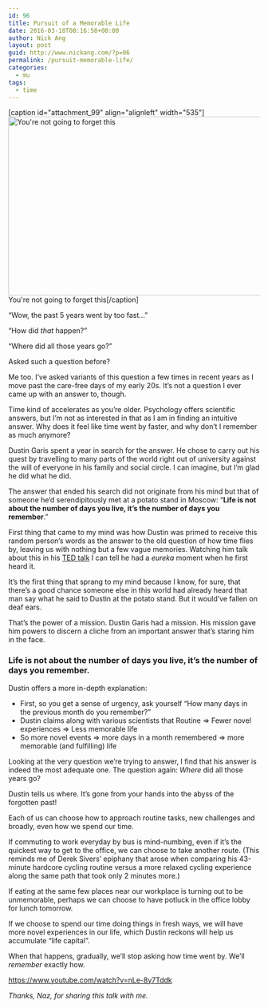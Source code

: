 ```yaml
---
id: 96
title: Pursuit of a Memorable Life
date: 2016-03-18T08:16:58+00:00
author: Nick Ang
layout: post
guid: http://www.nickang.com/?p=96
permalink: /pursuit-memorable-life/
categories:
  - mu
tags:
  - time
---
```

[caption id="attachment_99" align="alignleft" width="535"]<img class="size-full wp-image-99" src="http://www.nickang.com/wp-content/uploads/2016/03/bee-guy.jpg" alt="You're not going to forget this" width="535" height="358" /> You're not going to forget this[/caption]

“Wow, the past 5 years went by too fast…”

“How did <em>that</em> happen?”

“Where did all those years go?”

Asked such a question before?

Me too. I’ve asked variants of this question a few times in recent years as I move past the care-free days of my early 20s. It’s not a question I ever came up with an answer to, though.

<!--more-->

Time kind of accelerates as you’re older. Psychology offers scientific answers, but I’m not as interested in that as I am in finding an intuitive answer. Why does it feel like time went by faster, and why don’t I remember as much anymore?

Dustin Garis spent a year in search for the answer. He chose to carry out his quest by travelling to many parts of the world right out of university against the will of everyone in his family and social circle. I can imagine, but I’m glad he did what he did.

The answer that ended his search did not originate from his mind but that of someone he’d serendipitously met at a potato stand in Moscow: “<strong>Life is not about the number of days you live, it’s the number of days you remember</strong>.”

First thing that came to my mind was how Dustin was primed to receive this random person’s words as the answer to the old question of how time flies by, leaving us with nothing but a few vague memories. Watching him talk about this in his <a href="https://www.youtube.com/watch?v=nLe-8y7Tddk">TED talk</a> I can tell he had a <em>eureka</em> moment when he first heard it.

It’s the first thing that sprang to my mind because I know, for sure, that there’s a good chance someone else in this world had already heard that man say what he said to Dustin at the potato stand. But it would’ve fallen on deaf ears.

That’s the power of a mission. Dustin Garis had a mission. His mission gave him powers to discern a cliche from an important answer that’s staring him in the face.
<h3>Life is not about the number of days you live, it’s the number of days you remember.</h3>
Dustin offers a more in-depth explanation:
<ul>
	<li>First, so you get a sense of urgency, ask yourself “How many days in the previous month do you remember?”</li>
	<li>Dustin claims along with various scientists that Routine =&gt; Fewer novel experiences =&gt; Less memorable life</li>
	<li>So more novel events =&gt; more days in a month remembered =&gt; more memorable (and fulfilling) life</li>
</ul>
Looking at the very question we’re trying to answer, I find that his answer is indeed the most adequate one. The question again: <em>Where</em> did all those years go?

Dustin tells us where. It’s gone from your hands into the abyss of the forgotten past!

Each of us can choose how to approach routine tasks, new challenges and broadly, even how we spend our time.

If commuting to work everyday by bus is mind-numbing, even if it’s the quickest way to get to the office, we can choose to take another route. (This reminds me of Derek Sivers’ epiphany that arose when comparing his 43-minute hardcore cycling routine versus a more relaxed cycling experience along the same path that took only 2 minutes more.)

If eating at the same few places near our workplace is turning out to be unmemorable, perhaps we can choose to have potluck in the office lobby for lunch tomorrow.

If we choose to spend our time doing things in fresh ways, we will have more novel experiences in our life, which Dustin reckons will help us accumulate “life capital”.

When that happens, gradually, we’ll stop asking how time went by. We’ll <em>remember</em> exactly how.

https://www.youtube.com/watch?v=nLe-8y7Tddk

<em>Thanks, Naz, for sharing this talk with me.</em>